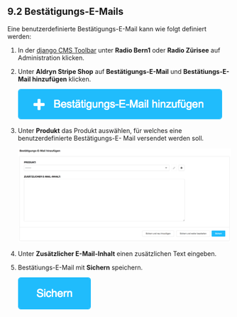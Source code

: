 
<a name="9-2-bestätigungs-emails">9.2 Bestätigungs-E-Mails</a>
------
Eine benutzerdefinierte Bestätigungs-E-Mail kann wie folgt definiert werden:

  1. In der [django CMS Toolbar](../grundlagen.md#1-1-django-cms-toolbar) unter **Radio Bern1** oder **Radio Zürisee** auf Administration klicken.
  2. Unter **Aldryn Stripe Shop** auf **Bestätigungs-E-Mail** und **Bestätiungs-E-Mail hinzufügen** klicken.
      
      ![BestÑtigungs-E-Mail hinzufÅgen](../../screenshots/Bildschirmfoto_Bestaetigungs-E-Mail_hinzufuegen.png)
  
  3. Unter **Produkt** das Produkt auswählen, für welches eine benutzerdefinierte Bestätigungs-E- Mail versendet werden soll.
      
      ![BestÑtigungs-E-Mail](../../screenshots/Bildschirmfoto_Bestaetigungs-E-Mail.png)

  4. Unter **Zusätzlicher E-Mail-Inhalt** einen zusätzlichen Text eingeben.
  5. Bestätiungs-E-Mail mit **Sichern** speichern.
    
      ![Sichern](../../screenshots/Bildschirmfoto_Sichern.png)
